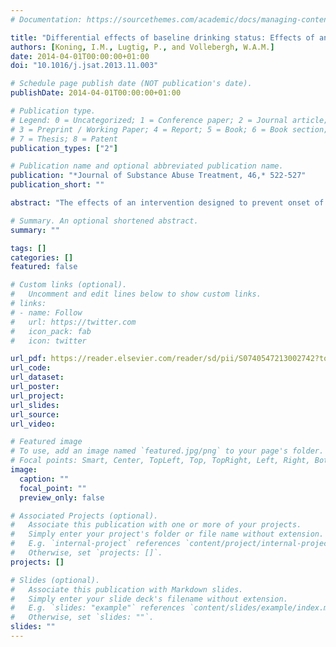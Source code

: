 ```yaml
---
# Documentation: https://sourcethemes.com/academic/docs/managing-content/

title: "Differential effects of baseline drinking status: Effects of an alcohol prevention program targeting students and/or parents (PAS) among weekly drinking students"
authors: [Koning, I.M., Lugtig, P., and Vollebergh, W.A.M.]
date: 2014-04-01T00:00:00+01:00
doi: "10.1016/j.jsat.2013.11.003"

# Schedule page publish date (NOT publication's date).
publishDate: 2014-04-01T00:00:00+01:00

# Publication type.
# Legend: 0 = Uncategorized; 1 = Conference paper; 2 = Journal article;
# 3 = Preprint / Working Paper; 4 = Report; 5 = Book; 6 = Book section;
# 7 = Thesis; 8 = Patent
publication_types: ["2"]

# Publication name and optional abbreviated publication name.
publication: "*Journal of Substance Abuse Treatment, 46,* 522-527"
publication_short: ""

abstract: "The effects of an intervention designed to prevent onset of weekly drinking in non drinking students (PAS) were investigated in the group of students that was already drinking at baseline. A cluster randomized trial was used including 3,490 Dutch early adolescents (M age = 12.66, SD = 0.49) randomized over four conditions; 1) parent intervention, 2) student intervention, 3) combined intervention and 4) control group. Outcome measures were amount and growth of weekly alcohol drinking measured 10, 22 and 34 months after baseline. The combined intervention significantly curbed the growth of drinking among both non-drinkers (the target group of the intervention) and drinkers at baseline. Overall, less strong increases of drinking over time are found among non-drinkers compared to drinkers at baseline. Thus, the combined PAS intervention is also effective in curbing adolescents' drinking behaviour in those who already were drinking at baseline. Broad implementation of the combined parent–student intervention is recommended."

# Summary. An optional shortened abstract.
summary: ""

tags: []
categories: []
featured: false

# Custom links (optional).
#   Uncomment and edit lines below to show custom links.
# links:
# - name: Follow
#   url: https://twitter.com
#   icon_pack: fab
#   icon: twitter

url_pdf: https://reader.elsevier.com/reader/sd/pii/S0740547213002742?token=6CA55B0CA421662F8342A3108187A1B276068093202B4E4F3057C8602D516C79F417E9AE99B3F843F2A1D2D363B0898C
url_code:
url_dataset:
url_poster:
url_project:
url_slides:
url_source:
url_video:

# Featured image
# To use, add an image named `featured.jpg/png` to your page's folder. 
# Focal points: Smart, Center, TopLeft, Top, TopRight, Left, Right, BottomLeft, Bottom, BottomRight.
image:
  caption: ""
  focal_point: ""
  preview_only: false

# Associated Projects (optional).
#   Associate this publication with one or more of your projects.
#   Simply enter your project's folder or file name without extension.
#   E.g. `internal-project` references `content/project/internal-project/index.md`.
#   Otherwise, set `projects: []`.
projects: []

# Slides (optional).
#   Associate this publication with Markdown slides.
#   Simply enter your slide deck's filename without extension.
#   E.g. `slides: "example"` references `content/slides/example/index.md`.
#   Otherwise, set `slides: ""`.
slides: ""
---
```

